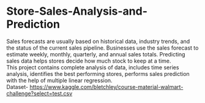 # Store-Sales-Analysis-and-Prediction
Sales forecasts are usually based on historical data, industry trends, and the status of the current sales pipeline. Businesses use the sales forecast to estimate weekly, monthly, quarterly, and annual sales totals. Predicting sales data helps stores decide how much stock to keep at a time. <br />
This project contains complete analysis of data, includes time series analysis, identifies the best performing stores, performs sales prediction with the help of multiple linear regression. <br />
Dataset- https://www.kaggle.com/bletchley/course-material-walmart-challenge?select=test.csv

